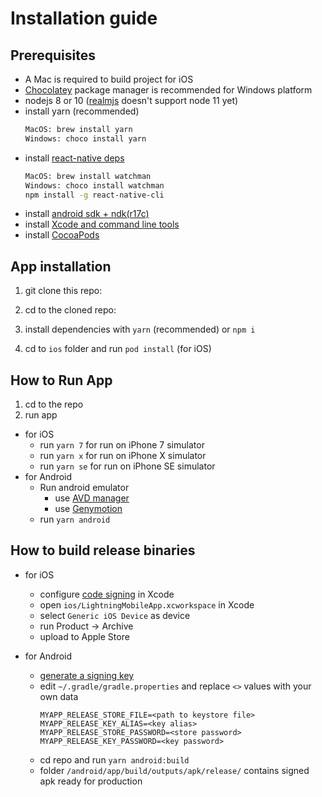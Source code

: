 # Installation guide

## Prerequisites

- A Mac is required to build project for iOS
- [Chocolatey](https://chocolatey.org/) package manager is recommended for Windows platform 
- nodejs 8 or 10 ([realmjs](https://github.com/realm/realm-js/issues/2149) doesn't support node 11 yet)
- install yarn (recommended)
  ```bash
  MacOS: brew install yarn
  Windows: choco install yarn
  ```
- install [react-native deps](https://facebook.github.io/react-native/docs/getting-started.html)
  ```bash
  MacOS: brew install watchman
  Windows: choco install watchman
  npm install -g react-native-cli
  ```
- install [android sdk + ndk(r17c)](https://facebook.github.io/react-native/docs/building-from-source)
- install [Xcode and command line tools](https://facebook.github.io/react-native/docs/getting-started.html#xcode)
- install [CocoaPods](https://cocoapods.org)

## App installation

1. git clone this repo:

2. cd to the cloned repo:

3. install dependencies with `yarn` (recommended) or `npm i`

4. cd to `ios` folder and run `pod install` (for iOS)

## How to Run App

1.  cd to the repo
2.  run app

- for iOS
  - run `yarn 7` for run on iPhone 7 simulator
  - run `yarn x` for run on iPhone X simulator
  - run `yarn se` for run on iPhone SE simulator
- for Android
  - Run android emulator
    - use [AVD manager](https://developer.android.com/studio/run/managing-avds)
    - use [Genymotion](https://www.genymotion.com/desktop/)
  - run `yarn android`

## How to build release binaries

- for iOS

  - configure [code signing](https://help.apple.com/xcode/mac/current/#/dev3a05256b8) in Xcode
  - open `ios/LightningMobileApp.xcworkspace` in Xcode
  - select `Generic iOS Device` as device
  - run Product -> Archive
  - upload to Apple Store

- for Android
  - [generate a signing key](https://facebook.github.io/react-native/docs/signed-apk-android#generating-a-signing-key)
  - edit `~/.gradle/gradle.properties` and replace `<>` values with your own data
    ```
    MYAPP_RELEASE_STORE_FILE=<path to keystore file>
    MYAPP_RELEASE_KEY_ALIAS=<key alias>
    MYAPP_RELEASE_STORE_PASSWORD=<store password>
    MYAPP_RELEASE_KEY_PASSWORD=<key password>
    ```
  - cd repo and run `yarn android:build`
  - folder `/android/app/build/outputs/apk/release/` contains signed apk ready for production
